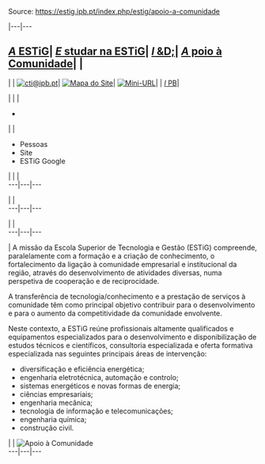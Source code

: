 Source: https://estig.ipb.pt/index.php/estig/apoio-a-comunidade

|---|---  
  
[_A_ ESTiG](/index.php/estig/a-estig "A ESTiG")| [ _E_ studar na ESTiG](/index.php/estig/estudar-na-estig "Estudar na ESTiG")| [ _I_ &D;](/index.php/estig/investigacao-desenvolvimento "Investigação & Desenvolvimento")| [_A_ poio à Comunidade](/index.php/estig/apoio-a-comunidade "Apoio à Comunidade")| |   
---  
| | [![cti@ipb.pt](https://estig.ipb.pt//templates/estig-template-apoio-a-comunidade/images/mail.png)](mailto:cti@ipb.pt?subject=Portal%20ESTiG "cti@ipb.pt")| [![Mapa do Site](https://estig.ipb.pt//templates/estig-template-apoio-a-comunidade/images/mapa.png)](/index.php/estig-map "Mapa do Site")| [![Mini-URL](https://estig.ipb.pt//templates/estig-template-apoio-a-comunidade/images/miniurl.png)](javascript:; "Mini-URL")| | [ _I_ PB](http://www.ipb.pt "Instituto Politécnico de Bragança")|   
  
  

  

  
  
  
  
  
  
  
  
  
  
  
  
  
  
|  | | 

  *   

| | 

  * Pessoas
  * Site
  * ESTiG Google

| | |   
---|---|---  
  
| |   
---|---|---  
  
| |   
---|---|---  
  
  
| A missão da Escola Superior de Tecnologia e Gestão (ESTiG) compreende,
paralelamente com a formação e a criação de conhecimento, o fortalecimento da
ligação à comunidade empresarial e institucional da região, através do
desenvolvimento de atividades diversas, numa perspetiva de cooperação e de
reciprocidade.  
  
A transferência de tecnologia/conhecimento e a prestação de serviços à
comunidade têm como principal objetivo contribuir para o desenvolvimento e
para o aumento da competitividade da comunidade envolvente.  
  
Neste contexto, a ESTiG reúne profissionais altamente qualificados e
equipamentos especializados para o desenvolvimento e disponibilização de
estudos técnicos e científicos, consultoria especializada e oferta formativa
especializada nas seguintes principais áreas de intervenção:

  * diversificação e eficiência energética;
  * engenharia eletrotécnica, automação e controlo;
  * sistemas energéticos e novas formas de energia;
  * ciências empresariais;
  * engenharia mecânica;
  * tecnologia de informação e telecomunicações;
  * engenharia química;
  * construção civil.

|  | ![Apoio à Comunidade](/uploads/apoio.jpg)  
---|---|---  
  
